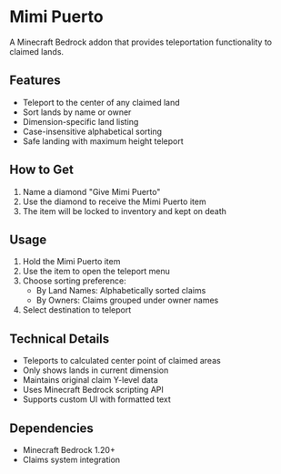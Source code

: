 # Mimi Puerto

A Minecraft Bedrock addon that provides teleportation functionality to claimed lands.

## Features

- Teleport to the center of any claimed land
- Sort lands by name or owner
- Dimension-specific land listing
- Case-insensitive alphabetical sorting
- Safe landing with maximum height teleport

## How to Get

1. Name a diamond "Give Mimi Puerto"
2. Use the diamond to receive the Mimi Puerto item
3. The item will be locked to inventory and kept on death

## Usage

1. Hold the Mimi Puerto item
2. Use the item to open the teleport menu
3. Choose sorting preference:
   - By Land Names: Alphabetically sorted claims
   - By Owners: Claims grouped under owner names
4. Select destination to teleport

## Technical Details

- Teleports to calculated center point of claimed areas
- Only shows lands in current dimension
- Maintains original claim Y-level data
- Uses Minecraft Bedrock scripting API
- Supports custom UI with formatted text

## Dependencies

- Minecraft Bedrock 1.20+
- Claims system integration

